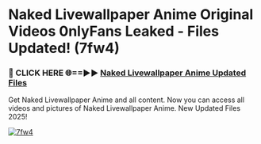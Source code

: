 # Naked Livewallpaper Anime Original Videos 0nlyFans Leaked - Files Updated! (7fw4)

<h3>🔴 CLICK HERE 🌐==►► <a href="https://tinyurl.com/up5wt9bj" rel="nofollow">Naked Livewallpaper Anime Updated Files</a></h3>

Get Naked Livewallpaper Anime and all content. Now you can access all videos and pictures of Naked Livewallpaper Anime. New Updated Files 2025!

[![7fw4](https://i.imgur.com/ABiUzMV.gif)](https://tinyurl.com/up5wt9bj)
